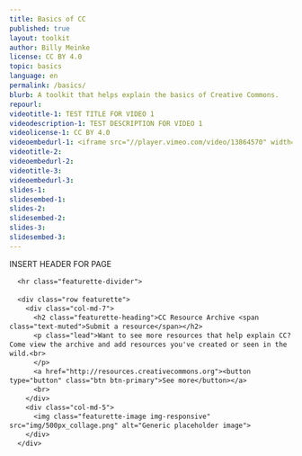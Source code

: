 ```yaml
---
title: Basics of CC
published: true
layout: toolkit
author: Billy Meinke
license: CC BY 4.0
topic: basics
language: en
permalink: /basics/
blurb: A toolkit that helps explain the basics of Creative Commons.
repourl:
videotitle-1: TEST TITLE FOR VIDEO 1
videodescription-1: TEST DESCRIPTION FOR VIDEO 1
videolicense-1: CC BY 4.0
videoembedurl-1: <iframe src="//player.vimeo.com/video/13864570" width="500" height="281" frameborder="0" webkitallowfullscreen mozallowfullscreen allowfullscreen></iframe>
videotitle-2: 
videoembedurl-2: 
videotitle-3:
videoembedurl-3:
slides-1:
slidesembed-1:
slides-2:
slidesembed-2:
slides-3:
slidesembed-3:
---
```


INSERT HEADER FOR PAGE

<div class="container">

      <hr class="featurette-divider">

      <div class="row featurette">
        <div class="col-md-7">
          <h2 class="featurette-heading">CC Resource Archive <span class="text-muted">Submit a resource</span></h2>
          <p class="lead">Want to see more resources that help explain CC? Come view the archive and add resources you've created or seen in the wild.<br>
          </p>
          <a href="http://resources.creativecommons.org"><button type="button" class="btn btn-primary">See more</button></a>
          <br>
        </div>
        <div class="col-md-5">
          <img class="featurette-image img-responsive" src="img/500px_collage.png" alt="Generic placeholder image">
        </div>
      </div>
</div>
        </div>